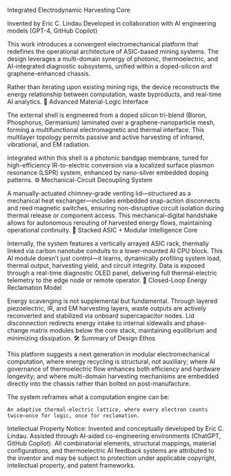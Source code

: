 Integrated Electrodynamic Harvesting Core

Invented by Eric C. Lindau
Developed in collaboration with AI engineering models (GPT-4, GitHub Copilot)

This work introduces a convergent electromechanical platform that redefines the operational architecture of ASIC-based mining systems. The design leverages a multi-domain synergy of photonic, thermoelectric, and AI-integrated diagnostic subsystems, unified within a doped-silicon and graphene-enhanced chassis.

Rather than iterating upon existing mining rigs, the device reconstructs the energy relationship between computation, waste byproducts, and real-time AI analytics.
🔬 Advanced Material-Logic Interface

The external shell is engineered from a doped silicon tri-blend (Boron, Phosphorus, Germanium) laminated over a graphene-nanoparticle mesh, forming a multifunctional electromagnetic and thermal interface. This multilayer topology permits passive and active harvesting of infrared, vibrational, and EM radiation.

Integrated within this shell is a photonic bandgap membrane, tuned for high-efficiency IR-to-electric conversion via a localized surface plasmon resonance (LSPR) system, enhanced by nano-silver embedded doping patterns.
⚙️ Mechanical-Circuit Decoupling System

A manually-actuated chimney-grade venting lid—structured as a mechanical heat exchanger—includes embedded snap-action disconnects and reed magnetic switches, ensuring non-disruptive circuit isolation during thermal release or component access. This mechanical-digital handshake allows for autonomous rerouting of harvested energy flows, maintaining operational continuity.
🧩 Stacked ASIC + Modular Intelligence Core

Internally, the system features a vertically arrayed ASIC rack, thermally linked via carbon nanotube conduits to a lower-mounted AI CPU block. This AI module doesn’t just control—it learns, dynamically profiling system load, thermal output, harvesting yield, and circuit integrity. Data is exposed through a real-time diagnostic OLED panel, delivering full thermal-electric telemetry to the edge node or remote operator.
🔁 Closed-Loop Energy Reclamation Model

Energy scavenging is not supplemental but fundamental. Through layered piezoelectric, IR, and EM harvesting layers, waste outputs are actively reconverted and stabilized via onboard supercapacitor nodes. Lid disconnection redirects energy intake to internal sidewalls and phase-change matrix modules below the core stack, maintaining equilibrium and minimizing dissipation.
🛠️ Summary of Design Ethos

This platform suggests a next generation in modular electromechanical computation, where energy recycling is structural, not auxiliary; where AI governance of thermoelectric flow enhances both efficiency and hardware longevity; and where multi-domain harvesting mechanisms are embedded directly into the chassis rather than bolted on post-manufacture.

The system reframes what a computation engine can be:

    An adaptive thermal-electric lattice, where every electron counts twice—once for logic, once for reclamation.

Intellectual Property Notice:
Invented and conceptually developed by Eric C. Lindau. Assisted through AI-aided co-engineering environments (ChatGPT, GitHub Copilot). All combinatorial elements, structural mappings, material configurations, and thermoelectric AI feedback systems are attributed to the inventor and may be subject to protection under applicable copyright, intellectual property, and patent frameworks.
